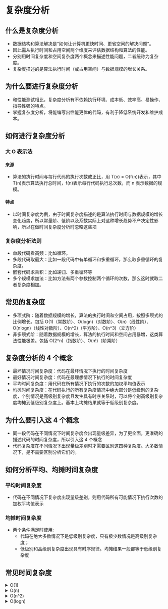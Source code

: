 # 复杂度分析

## 什么是复杂度分析

-   数据结构和算法解决是“如何让计算机更快时间、更省空间的解决问题”。
-   因此需从执行时间和占用空间两个维度来评估数据结构和算法的性能。
-   分别用时间复杂度和空间复杂度两个概念来描述性能问题，二者统称为复杂度。
-   复杂度描述的是算法执行时间（或占用空间）与数据规模的增长关系。

## 为什么要进行复杂度分析

-   和性能测试相比，复杂度分析有不依赖执行环境、成本低、效率高、易操作、指导性强的特点。
-   掌握复杂度分析，将能编写出性能更优的代码，有利于降低系统开发和维护成本。

## 如何进行复杂度分析

### 大 O 表示法

#### 来源

-   算法的执行时间与每行代码的执行次数成正比，用 T(n) = O(f(n))表示，其中 T(n)表示算法执行总时间，f(n)表示每行代码执行总次数，而 n 表示数据的规模。

#### 特点

-   以时间复杂度为例，由于时间复杂度描述的是算法执行时间与数据规模的增长变化趋势，所以常量阶、低阶以及系数实际上对这种增长趋势不产决定性影响，所以在做时间复杂度分析时忽略这些项

### 复杂度分析法则

-   单段代码看高频：比如循环。
-   多段代码取最大：比如一段代码中有单循环和多重循环，那么取多重循环的复杂度。
-   嵌套代码求乘积：比如递归、多重循环等
-   多个规模求加法：比如方法有两个参数控制两个循环的次数，那么这时就取二者复杂度相加。

## 常见的复杂度

-   多项式阶：随着数据规模的增长，算法的执行时间和空间占用，按照多项式的比例增长。包括 O(1)（常数阶）、O(logn)（对数阶）、O(n)（线性阶）、O(nlogn)（线性对数阶）、O(n^2)（平方阶）、O(n^3)（立方阶）
-   非多项式阶：随着数据规模的增长，算法的执行时间和空间占用暴增，这类算法性能极差。包括 O(2^n)（指数阶）、O(n!)（阶乘阶）

## 复杂度分析的 4 个概念

-   最坏情况时间复杂度：代码在最坏情况下执行的时间复杂度
-   最好情况时间复杂度：代码在最理想情况下执行的时间复杂度
-   平均时间复杂度：用代码在所有情况下执行的次数的加权平均值表示
-   均摊时间复杂度：在代码执行的所有复杂度情况中绝大部分是低级别的复杂度，个别情况是高级别复杂度且发生具有时序关系时，可以将个别高级别复杂度均摊到低级别复杂度上。基本上均摊结果就等于低级别复杂度。

## 为什么要引入这 4 个概念

-   同一段代码在不同情况下时间复杂度会出现量级差异，为了更全面，更准确的描述代码的时间复杂度，所以引入这 4 个概念
-   代码复杂度在不同情况下出现量级差别时才需要区别这四种复杂度。大多数情况下，是不需要区别分析它们的。

## 如何分析平均、均摊时间复杂度

### 平均时间复杂度

-   代码在不同情况下复杂度出现量级差别，则用代码所有可能情况下执行次数的加权平均值表示

### 均摊时间复杂度

-   两个条件满足时使用:
    -   代码在绝大多数情况下是低级别复杂度，只有极少数情况是高级别复杂度；
    -   低级别和高级别复杂度出现具有时序规律。均摊结果一般都等于低级别复杂度

## 常见时间复杂度

<details>
<summary>O(1)</summary>

-   常数级时间复杂度

```vue live
<template>
    <div>
        <div id="constant" style="width: 600px;height:400px;"></div>
    </div>
</template>

<script>
export default {
    data() {
        return {};
    },

    mounted() {
        const element = document.getElementById('constant');
        this.$getChart({element, label: 'O(1)', title: '常量O(1)', func: (x) => 20});
    },
};
</script>
```

```js
function fn() {
    console.log('你看这是啥');
    console.log('这是一个输出');
    console.log('哈哈哈');
    let a = 1;
    return a;
}
```

</details>

<details>
<summary>O(n)</summary>

-   线性级时间复杂度

```vue live
<template>
    <div>
        <div id="line" style="width: 600px;height:400px;"></div>
    </div>
</template>

<script>
export default {
    data() {
        return {};
    },

    mounted() {
        const element = document.getElementById('line');

        this.$getChart({element, label: 'O(n)', title: '线性(n)', func: (x) => x});
    },
};
</script>
```

```js
function fn() {
    for (let i = 0; i < n; i++) {
        console.log('这是一个输出');
    }
}
```

</details>

<details>
<summary>O(n^2)</summary>

-   平方级时间复杂度

```vue live
<template>
    <div>
        <div id="pow" style="width: 600px;height:400px;"></div>
    </div>
</template>

<script>
export default {
    data() {
        return {};
    },

    mounted() {
        const element = document.getElementById('pow');

        this.$getChart({element, label: 'O(n^2)', title: '平方', func: (x) => Math.pow(x, 2)});
    },
};
</script>
```

```js
function fn() {
    for (let i = 0; i < n; i++) {
        console.log('外层循环');
        for (let j = 0; j < n; j++) {
            console.log('内层循环');
        }
    }
}
```

</details>

<details>
<summary>O(logn)</summary>

-   对数级时间复杂度

```vue live
<template>
    <div>
        <div id="polylog" style="width: 600px;height:400px;"></div>
    </div>
</template>

<script>
export default {
    data() {
        return {};
    },

    mounted() {
        const element = document.getElementById('polylog');

        this.$getChart({
            yAxis: {max: 10, min: -10},
            element,
            label: 'O(log n)',
            title: '对数O(log n)',
            func: (x) => Math.log(x),
        });
    },
};
</script>
```

```js
function fn() {
    for (let i = 1; i < n; i *= 2) {
        console.log('这是一个输出');
    }
}
```

</details>
